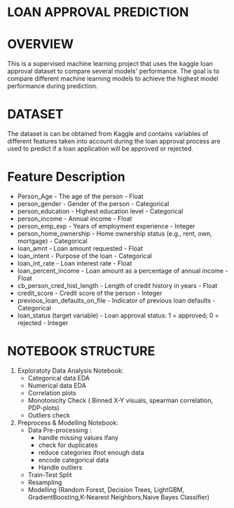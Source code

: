 # LOAN APPROVAL PREDICTION
# OVERVIEW
This is a supervised machine learning project that uses the kaggle loan approval dataset to compare several models' performance. The goal is to compare different machine learning models to achieve the highest model performance during prediction.
# DATASET
The dataset is can be obtained from Kaggle and contains variables of different features taken into account during the loan approval process are used to predict if a loan application will be approved or rejected.
# Feature Description
   - Person_Age - The age of the person - Float
   - person_gender - Gender of the person - Categorical
   - person_education - Highest education level - Categorical
   - person_income - Annual income - Float
   - person_emp_exp - Years of employment experience - Integer
   - person_home_ownership - Home ownership status (e.g., rent, own, mortgage) - Categorical
   - loan_amnt - Loan amount requested - Float
   - loan_intent - Purpose of the loan - Categorical
   - loan_int_rate - Loan interest rate - Float
   - loan_percent_income - Loan amount as a percentage of annual income - Float
   - cb_person_cred_hist_length - Length of credit history in years - Float
   - credit_score - Credit score of the person - Integer
   - previous_loan_defaults_on_file - Indicator of previous loan defaults - Categorical
   - loan_status (target variable) - Loan approval status: 1 = approved; 0 = rejected - Integer
# NOTEBOOK STRUCTURE
1. Exploratoty Data Analysis Notebook:
     - Categorical data EDA
     - Numerical data EDA
     - Correlation plots
     - Monotonicity Check ( Binned X-Y visuals, spearman correlation, PDP-plots)
     - Outliers check
2. Preprocess & Modelling Notebook:
     - Data Pre-processing :
         - handle missing values ifany
         - check for duplicates
         - reduce categories ifnot enough data
         - encode categorical data
         - Handle outliers
    - Train-Test Split
    - Resampling
    - Modelling (Random Forest, Decision Trees, LightGBM, GradientBoosting,K-Nearest Neighbors,Naive Bayes Classifier)
     
